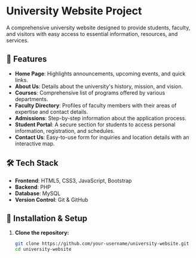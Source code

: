 # University Website Project

A comprehensive university website designed to provide students, faculty, and visitors with easy access to essential information, resources, and services.

## 🚀 Features

- **Home Page**: Highlights announcements, upcoming events, and quick links.
- **About Us**: Details about the university's history, mission, and vision.
- **Courses**: Comprehensive list of programs offered by various departments.
- **Faculty Directory**: Profiles of faculty members with their areas of expertise and contact details.
- **Admissions**: Step-by-step information about the application process.
- **Student Portal**: A secure section for students to access personal information, registration, and schedules.
- **Contact Us**: Easy-to-use form for inquiries and location details with an interactive map.

## 🛠️ Tech Stack

- **Frontend**: HTML5, CSS3, JavaScript, Bootstrap
- **Backend**:  PHP
- **Database**: MySQL
- **Version Control**: Git & GitHub


## 🔧 Installation & Setup

1. **Clone the repository:**
   ```bash
   git clone https://github.com/your-username/university-website.git
   cd university-website
